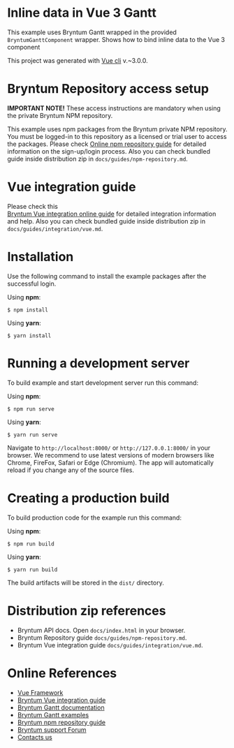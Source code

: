 # Inline data in Vue 3 Gantt

This example uses Bryntum Gantt wrapped in the provided `BryntumGanttComponent` wrapper.
Shows how to bind inline data to the Vue 3 component

This project was generated with [Vue cli](https://cli.vuejs.org/) v.~3.0.0.

# Bryntum Repository access setup

**IMPORTANT NOTE!** These access instructions are mandatory when using the private Bryntum NPM repository.

This example uses npm packages from the Bryntum private NPM repository. You must be logged-in to this repository as a
licensed or trial user to access the packages. Please
check [Online npm repository guide](https://bryntum.com/docs/gantt/guide/Gantt/npm-repository) for detailed information
on the sign-up/login process. Also you can check bundled guide inside distribution zip
in `docs/guides/npm-repository.md`.

# Vue integration guide

Please check this  
[Bryntum Vue integration online guide](https://bryntum.com/docs/gantt/guide/Gantt/integration/vue) for
detailed integration information and help. Also you can check bundled guide inside distribution zip
in `docs/guides/integration/vue.md`.

# Installation

Use the following command to install the example packages after the successful login.

Using **npm**:

```shell
$ npm install
```

Using **yarn**:

```shell
$ yarn install
```

# Running a development server

To build example and start development server run this command:

Using **npm**:

```shell
$ npm run serve
```

Using **yarn**:

```shell
$ yarn run serve
```

Navigate to `http://localhost:8000/` or `http://127.0.0.1:8000/` in your browser. We recommend to use latest versions of
modern browsers like Chrome, FireFox, Safari or Edge (Chromium). The app will automatically reload if you change any of
the source files.

# Creating a production build

To build production code for the example run this command:

Using **npm**:

```shell
$ npm run build
```

Using **yarn**:

```shell
$ yarn run build
```

The build artifacts will be stored in the `dist/` directory.

# Distribution zip references

* Bryntum API docs. Open `docs/index.html` in your browser.
* Bryntum Repository guide `docs/guides/npm-repository.md`.
* Bryntum Vue integration guide `docs/guides/integration/vue.md`.

# Online References

* [Vue Framework](https://vuejs.org/)
* [Bryntum Vue integration guide](https://bryntum.com/docs/gantt/guide/Gantt/integration/vue)
* [Bryntum Gantt documentation](https://bryntum.com/docs/gantt/)
* [Bryntum Gantt examples](https://bryntum.com/examples/gantt/)
* [Bryntum npm repository guide](https://bryntum.com/docs/gantt/guide/Gantt/npm-repository)
* [Bryntum support Forum](https://bryntum.com/forum/)
* [Contacts us](https://bryntum.com/contact/)
